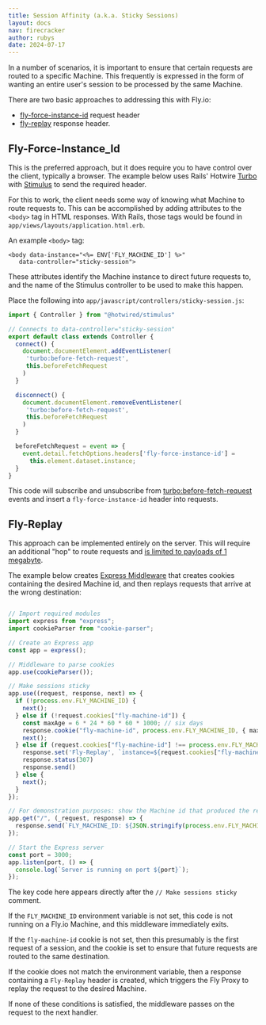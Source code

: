 ```yaml
---
title: Session Affinity (a.k.a. Sticky Sessions)
layout: docs
nav: firecracker
author: rubys
date: 2024-07-17
---
```


In a number of scenarios, it is important to ensure that certain requests are
routed to a specific Machine.  This frequently is expressed in the form of
wanting an entire user's session to be processed by the same Machine.

There are two basic approaches to addressing this with Fly.io:
  * [fly-force-instance-id](https://fly.io/docs/networking/dynamic-request-routing#the-fly-force-instance-id-request-header) request header
  * [fly-replay](https://fly.io/docs/networking/dynamic-request-routing#the-fly-replay-response-header) response header.

## Fly-Force-Instance_Id

This is the preferred approach, but it does require you to have control over the client, typically a browser.  The example below uses Rails' Hotwire [Turbo](https://turbo.hotwired.dev/) with [Stimulus](https://stimulus.hotwired.dev/) to
send the required header.

For this to work, the client needs some way of knowing what Machine to route requests to.  This can be accomplished by adding attributes to the `<body>` tag in HTML responses.  With Rails, those tags would be found in
`app/views/layouts/application.html.erb`.

An example `<body>` tag:

```erb
<body data-instance="<%= ENV['FLY_MACHINE_ID'] %>"
   data-controller="sticky-session">
```

These attributes identify the Machine instance to direct future requests to, and the name of the Stimulus controller to be used to make this happen.

Place the following into `app/javascript/controllers/sticky-session.js`:

```js
import { Controller } from "@hotwired/stimulus"

// Connects to data-controller="sticky-session"
export default class extends Controller {
  connect() {
    document.documentElement.addEventListener(
     'turbo:before-fetch-request',
     this.beforeFetchRequest
    )
  }

  disconnect() {
    document.documentElement.removeEventListener(
     'turbo:before-fetch-request',
     this.beforeFetchRequest
    )
  }

  beforeFetchRequest = event => {
    event.detail.fetchOptions.headers['fly-force-instance-id'] =
      this.element.dataset.instance;
  }
}
```

This code will subscribe and unsubscribe from
[turbo:before-fetch-request](https://turbo.hotwired.dev/reference/events#turbo%3Abefore-fetch-request) events and insert a `fly-force-instance-id` header into requests.

## Fly-Replay

This approach can be implemented entirely on the server.  This will require an additional "hop" to route requests and [is limited to payloads of 1 megabyte](https://fly.io/docs/networking/dynamic-request-routing/#limitations).

The example below creates [Express Middleware](https://expressjs.com/en/guide/using-middleware.html) that creates cookies containing the desired Machine id, and then replays requests that arrive at the wrong destination:

```js

// Import required modules
import express from "express";
import cookieParser from "cookie-parser";

// Create an Express app
const app = express();

// Middleware to parse cookies
app.use(cookieParser());

// Make sessions sticky
app.use((request, response, next) => {
  if (!process.env.FLY_MACHINE_ID) {
    next();
  } else if (!request.cookies["fly-machine-id"]) {
    const maxAge = 6 * 24 * 60 * 60 * 1000; // six days
    response.cookie("fly-machine-id", process.env.FLY_MACHINE_ID, { maxAge });
    next();
  } else if (request.cookies["fly-machine-id"] !== process.env.FLY_MACHINE_ID) {
    response.set('Fly-Replay', `instance=${request.cookies["fly-machine-id"]}`)
    response.status(307)
    response.send()
  } else {
    next();
  }
});

// For demonstration purposes: show the Machine id that produced the response
app.get("/", (_request, response) => {
  response.send(`FLY_MACHINE_ID: ${JSON.stringify(process.env.FLY_MACHINE_ID)}`);
});

// Start the Express server
const port = 3000;
app.listen(port, () => {
  console.log(`Server is running on port ${port}`);
});
```

The key code here appears directly after the `// Make sessions sticky` comment.

If the `FLY_MACHINE_ID` environment variable is not set, this code is not running on a Fly.io Machine, and this middleware immediately exits.

If the `fly-machine-id` cookie is not set, then this presumably is the first request of a session, and the cookie is
set to ensure that future requests are routed to the same destination.

If the cookie does not match the environment variable, then a response containing a `Fly-Replay` header is created, which triggers the Fly Proxy to replay the request to the desired Machine.

If none of these conditions is satisfied, the middleware passes on the request to the next handler.
